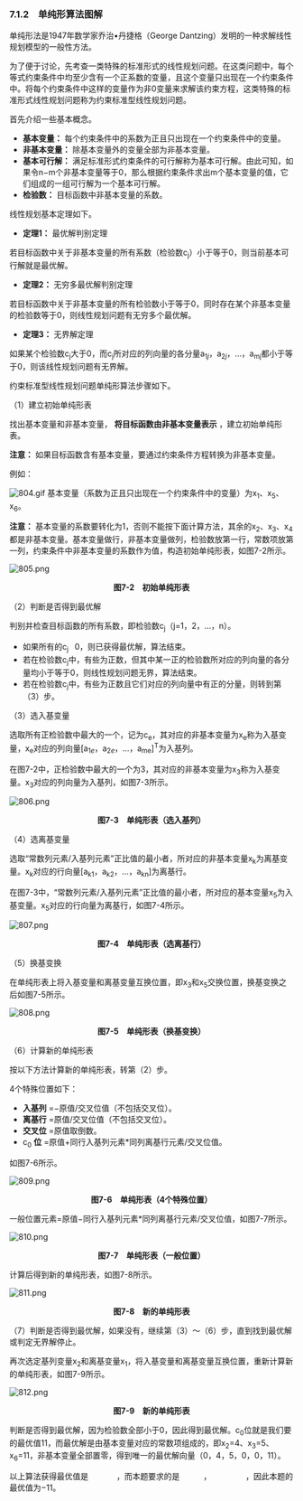 ### 7.1.2　单纯形算法图解

单纯形法是1947年数学家乔治•丹捷格（George Dantzing）发明的一种求解线性规划模型的一般性方法。

为了便于讨论，先考查一类特殊的标准形式的线性规划问题。在这类问题中，每个等式约束条件中均至少含有一个正系数的变量，且这个变量只出现在一个约束条件中。将每个约束条件中这样的变量作为非0变量来求解该约束方程，这类特殊的标准形式线性规划问题称为约束标准型线性规划问题。

首先介绍一些基本概念。

+ **基本变量：** 每个约束条件中的系数为正且只出现在一个约束条件中的变量。
+ **非基本变量：** 除基本变量外的变量全部为非基本变量。
+ **基本可行解：** 满足标准形式约束条件的可行解称为基本可行解。由此可知，如果令n−m个非基本变量等于0，那么根据约束条件求出m个基本变量的值，它们组成的一组可行解为一个基本可行解。
+ **检验数：** 目标函数中非基本变量的系数。

线性规划基本定理如下。

+ **定理1：** 最优解判别定理

若目标函数中关于非基本变量的所有系数（检验数c<sub class="my_markdown">j</sub>）小于等于0，则当前基本可行解就是最优解。

+ **定理2：** 无穷多最优解判别定理

若目标函数中关于非基本变量的所有检验数小于等于0，同时存在某个非基本变量的检验数等于0，则线性规划问题有无穷多个最优解。

+ **定理3：** 无界解定理

如果某个检验数c<sub class="my_markdown">j</sub>大于0，而c<sub class="my_markdown">j</sub>所对应的列向量的各分量a<sub>1<em>j</em></sub>，a<sub>2<em>j</em></sub>，…，a<sub class="my_markdown">mj</sub>都小于等于0，则该线性规划问题有无界解。

约束标准型线性规划问题单纯形算法步骤如下。

（1）建立初始单纯形表

找出基本变量和非基本变量， **将目标函数由非基本变量表示** ，建立初始单纯形表。

**注意：** 如果目标函数含有基本变量，要通过约束条件方程转换为非基本变量。

例如：

![804.gif](../images/804.gif)
基本变量（系数为正且只出现在一个约束条件中的变量）为x<sub class="my_markdown">1</sub>、x<sub>5</sub>、x<sub>6</sub>。

**注意：** 基本变量的系数要转化为1，否则不能按下面计算方法，其余的x<sub class="my_markdown">2</sub>、x<sub>3</sub>、x<sub>4</sub>都是非基本变量。基本变量做行，非基本变量做列，检验数放第一行，常数项放第一列，约束条件中非基本变量的系数作为值，构造初始单纯形表，如图7-2所示。

![805.png](../images/805.png)
<center class="my_markdown"><b class="my_markdown">图7-2　初始单纯形表</b></center>

（2）判断是否得到最优解

判别并检查目标函数的所有系数，即检验数c<sub class="my_markdown">j</sub>（j=1，2，…，n）。

+ 如果所有的c<sub class="my_markdown">j</sub><img class="my_markdown" src="../images/6.gif" style="width:11px;  height: 14px; "/>0，则已获得最优解，算法结束。
+ 若在检验数c<sub class="my_markdown">j</sub>中，有些为正数，但其中某一正的检验数所对应的列向量的各分量均小于等于0，则线性规划问题无界，算法结束。
+ 若在检验数c<sub class="my_markdown">j</sub>中，有些为正数且它们对应的列向量中有正的分量，则转到第（3）步。

（3）选入基变量

选取所有正检验数中最大的一个，记为c<sub class="my_markdown">e</sub>，其对应的非基本变量为x<sub class="my_markdown">e</sub>称为入基变量，x<sub class="my_markdown">e</sub>对应的列向量[a<sub>1<em>e</em></sub>，a<sub>2<em>e</em></sub>，…，a<sub class="my_markdown">me</sub>]<sup class="my_markdown">T</sup>为入基列。

在图7-2中，正检验数中最大的一个为3，其对应的非基本变量为x<sub class="my_markdown">3</sub>称为入基变量。x<sub class="my_markdown">3</sub>对应的列向量为入基列，如图7-3所示。

![806.png](../images/806.png)
<center class="my_markdown"><b class="my_markdown">图7-3　单纯形表（选入基列）</b></center>

（4）选离基变量

选取“常数列元素/入基列元素”正比值的最小者，所对应的非基本变量x<sub class="my_markdown">k</sub>为离基变量。x<sub class="my_markdown">k</sub>对应的行向量[a<sub class="my_markdown">k</sub><sub>1</sub>，a<sub class="my_markdown">k</sub><sub>2</sub>，…，a<sub class="my_markdown">kn</sub>]为离基行。

在图7-3中，“常数列元素/入基列元素”正比值的最小者，所对应的基本变量x<sub class="my_markdown">5</sub>为入基变量。x<sub class="my_markdown">5</sub>对应的行向量为离基行，如图7-4所示。

![807.png](../images/807.png)
<center class="my_markdown"><b class="my_markdown">图7-4　单纯形表（选离基行）</b></center>

（5）换基变换

在单纯形表上将入基变量和离基变量互换位置，即x<sub class="my_markdown">3</sub>和x<sub>5</sub>交换位置，换基变换之后如图7-5所示。

![808.png](../images/808.png)
<center class="my_markdown"><b class="my_markdown">图7-5　单纯形表（换基变换）</b></center>

（6）计算新的单纯形表

按以下方法计算新的单纯形表，转第（2）步。

4个特殊位置如下：

+ **入基列** =−原值/交叉位值（不包括交叉位）。
+ **离基行** =原值/交叉位值（不包括交叉位）。
+ **交叉位** =原值取倒数。
+ c<sub class="my_markdown">0</sub> **位** =原值+同行入基列元素*同列离基行元素/交叉位值。

如图7-6所示。

![809.png](../images/809.png)
<center class="my_markdown"><b class="my_markdown">图7-6　单纯形表（4个特殊位置）</b></center>

一般位置元素=原值−同行入基列元素*同列离基行元素/交叉位值，如图7-7所示。

![810.png](../images/810.png)
<center class="my_markdown"><b class="my_markdown">图7-7　单纯形表（一般位置）</b></center>

计算后得到新的单纯形表，如图7-8所示。

![811.png](../images/811.png)
<center class="my_markdown"><b class="my_markdown">图7-8　新的单纯形表</b></center>

（7）判断是否得到最优解，如果没有，继续第（3）～（6）步，直到找到最优解或判定无界解停止。

再次选定基列变量x<sub class="my_markdown">2</sub>和离基变量x<sub>1</sub>，将入基变量和离基变量互换位置，重新计算新的单纯形表，如图7-9所示。

![812.png](../images/812.png)
<center class="my_markdown"><b class="my_markdown">图7-9　新的单纯形表</b></center>

判断是否得到最优解，因为检验数全部小于0，因此得到最优解。c<sub class="my_markdown">0</sub>位就是我们要的最优值11，而最优解是由基本变量对应的常数项组成的，即x<sub>2</sub>=4、x<sub>3</sub>=5、x<sub>6</sub>=11，非基本变量全部置零，得到唯一的最优解向量（0，4，5，0，0，11）。

以上算法获得最优值是<img class="my_markdown" src="../images/813.gif" style="width:50px;  height: 15px; "/>，而本题要求的是<img src="https://cdn.ptpress.cn/pubcloud/5B0A982E/ushu/N13082/online/FBOL6c69757cef863/Images/814.gif" style="width:42px;  height: 13px; "/>，<img src="https://cdn.ptpress.cn/pubcloud/5B0A982E/ushu/N13082/online/FBOL6c69757cef863/Images/799.gif" style="width:61px;  height: 14px; "/>，因此本题的最优值为−11。

